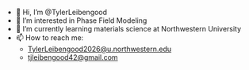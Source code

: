 - 👋 Hi, I’m @TylerLeibengood
- 👀 I’m interested in Phase Field Modeling
- 🌱 I’m currently learning materials science at Northwestern University
- 📫 How to reach me:
    - TylerLeibengood2026@u.northwestern.edu
    - tjleibengood42@gmail.com

<!---
TylerLeibengood/TylerLeibengood is a ✨ special ✨ repository because its `README.md` (this file) appears on your GitHub profile.
You can click the Preview link to take a look at your changes.
--->
